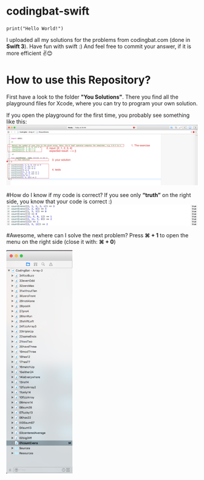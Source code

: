 # codingbat-swift
`print("Hello World!")`

I uploaded all my solutions for the problems from codingbat.com (done in <b>Swift 3</b>).
Have fun with swift :)
And feel free to commit your answer, if it is more efficient ✌️😊


# How to use this Repository?
First have a look to the folder <b>"You Solutions"</b>.
There you find all the playground files for Xcode, where you can try to program your own solution.

If you open the playground for the first time, you probably see something like this:
<img alt="Image 1" src="https://raw.githubusercontent.com/Marceeelll/codingbat-swift/master/readme%20images/image1.png">


#How do I know if my code is correct?
If you see only <b>“truth”</b> on the right side, you know that your code is correct :)
<img alt="Image 2" src="https://raw.githubusercontent.com/Marceeelll/codingbat-swift/master/readme%20images/image2.png">

#Awesome, where can I solve the next problem?
Press <b>⌘ + 1</b> to open the menu on the right side (close it with: <b>⌘ + 0</b>)

<img alt="Image 3" height="587" width="174" src="https://raw.githubusercontent.com/Marceeelll/codingbat-swift/master/readme%20images/image3.png">
